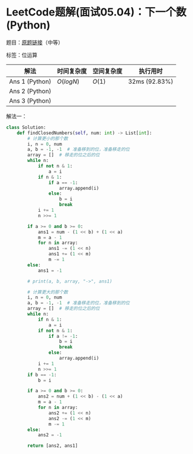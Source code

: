 # LeetCode题解(面试05.04)：下一个数(Python)

题目：[原题链接](https://leetcode-cn.com/problems/closed-number-lcci/)（中等）

标签：位运算

| 解法           | 时间复杂度 | 空间复杂度 | 执行用时      |
| -------------- | ---------- | ---------- | ------------- |
| Ans 1 (Python) | $O(logN)$  | $O(1)$     | 32ms (92.83%) |
| Ans 2 (Python) |            |            |               |
| Ans 3 (Python) |            |            |               |

解法一：

```python
class Solution:
    def findClosedNumbers(self, num: int) -> List[int]:
        # 计算更小的那个数
        i, n = 0, num
        a, b = -1, -1  # 准备移到的位，准备移走的位
        array = []  # 移走的位之后的位
        while n:
            if not n & 1:
                a = i
            if n & 1:
                if a == -1:
                    array.append(i)
                else:
                    b = i
                    break
            i += 1
            n >>= 1

        if a >= 0 and b >= 0:
            ans1 = num - (1 << b) + (1 << a)
            m = a - 1
            for n in array:
                ans1 -= (1 << n)
                ans1 += (1 << m)
                m -= 1
        else:
            ans1 = -1

        # print(a, b, array, "->", ans1)

        # 计算更大的那个数
        i, n = 0, num
        a, b = -1, -1  # 准备移走的位，准备移到的位
        array = []  # 移走的位之后的位
        while n:
            if n & 1:
                a = i
            if not n & 1:
                if a != -1:
                    b = i
                    break
                else:
                    array.append(i)
            i += 1
            n >>= 1
        if b == -1:
            b = i

        if a >= 0 and b >= 0:
            ans2 = num + (1 << b) - (1 << a)
            m = a - 1
            for n in array:
                ans2 += (1 << n)
                ans2 -= (1 << m)
                m -= 1
        else:
            ans2 = -1

        return [ans2, ans1]
```
